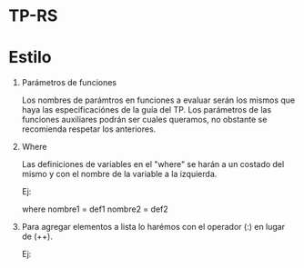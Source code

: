 # TP-RS

# Estilo

1) Parámetros de funciones

    Los nombres de parámtros en funciones a evaluar serán los mismos que haya las especificaciónes de la guía del TP.
    Los parámetros de las funciones auxiliares podrán ser cuales queramos, no obstante se recomienda respetar los anteriores.
    
2) Where

    Las definiciones de variables en el "where" se harán a un costado del mismo y con el nombre de la variable a la izquierda.
    
    Ej:
    
      where nombre1 = def1
            nombre2 = def2

3) Para agregar elementos a lista lo harémos con el operador (:) en lugar de (++).

    Ej:
